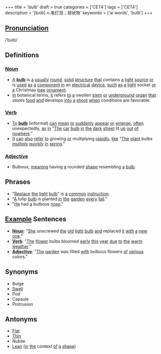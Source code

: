 +++
title = 'bulb'
draft = true
categories = ['CET4']
tags = ['CET4']
description = '[bʌlb] n.电灯泡；球状物'
keywords = ['ai words', 'bulb']
+++

## [Pronunciation](/en/post/pronunciation/)
/ˈbʌlb/

## Definitions
### [Noun](/en/post/noun/)
- [A](/en/post/a/) **[bulb](/en/post/bulb/)** is [a](/en/post/a/) [usually](/en/post/usually/) [round](/en/post/round/), [solid](/en/post/solid/) [structure](/en/post/structure/) [that](/en/post/that/) contains [a](/en/post/a/) [light](/en/post/light/) [source](/en/post/source/) [or](/en/post/or/) is [used](/en/post/used/) [as](/en/post/as/) [a](/en/post/a/) [component](/en/post/component/) [in](/en/post/in/) an [electrical](/en/post/electrical/) [device](/en/post/device/), [such](/en/post/such/) [as](/en/post/as/) [a](/en/post/a/) [light](/en/post/light/) socket [or](/en/post/or/) [a](/en/post/a/) Christmas [tree](/en/post/tree/) [ornament](/en/post/ornament/).
- [In](/en/post/in/) botanical terms, [it](/en/post/it/) refers [to](/en/post/to/) [a](/en/post/a/) swollen [stem](/en/post/stem/) [or](/en/post/or/) [underground](/en/post/underground/) [organ](/en/post/organ/) [that](/en/post/that/) stores [food](/en/post/food/) [and](/en/post/and/) develops [into](/en/post/into/) [a](/en/post/a/) [shoot](/en/post/shoot/) [when](/en/post/when/) conditions are favorable.

### [Verb](/en/post/verb/)
- [To](/en/post/to/) **[bulb](/en/post/bulb/)** (informal) [can](/en/post/can/) [mean](/en/post/mean/) [to](/en/post/to/) [suddenly](/en/post/suddenly/) [appear](/en/post/appear/) [or](/en/post/or/) [emerge](/en/post/emerge/), [often](/en/post/often/) unexpectedly, [as](/en/post/as/) [in](/en/post/in/) "[The](/en/post/the/) [car](/en/post/car/) [bulb](/en/post/bulb/) [in](/en/post/in/) [the](/en/post/the/) [dark](/en/post/dark/) [street](/en/post/street/) lit [up](/en/post/up/) [out](/en/post/out/) [of](/en/post/of/) [nowhere](/en/post/nowhere/)."
- [It](/en/post/it/) [can](/en/post/can/) [also](/en/post/also/) [refer](/en/post/refer/) [to](/en/post/to/) growing [or](/en/post/or/) multiplying [rapidly](/en/post/rapidly/), [like](/en/post/like/) "[The](/en/post/the/) [plant](/en/post/plant/) bulbs [multiply](/en/post/multiply/) [quickly](/en/post/quickly/) [in](/en/post/in/) [spring](/en/post/spring/)."

### [Adjective](/en/post/adjective/)
- Bulbous, [meaning](/en/post/meaning/) having [a](/en/post/a/) rounded [shape](/en/post/shape/) resembling [a](/en/post/a/) [bulb](/en/post/bulb/).

## Phrases
- "[Replace](/en/post/replace/) [the](/en/post/the/) [light](/en/post/light/) [bulb](/en/post/bulb/)" is [a](/en/post/a/) [common](/en/post/common/) [instruction](/en/post/instruction/).
- "[A](/en/post/a/) tulip [bulb](/en/post/bulb/) is planted [in](/en/post/in/) [the](/en/post/the/) [garden](/en/post/garden/) [every](/en/post/every/) [fall](/en/post/fall/)."
- "[He](/en/post/he/) had [a](/en/post/a/) bulbous [nose](/en/post/nose/)."

## [Example](/en/post/example/) Sentences
- **[Noun](/en/post/noun/)**: "[She](/en/post/she/) unscrewed [the](/en/post/the/) [old](/en/post/old/) [light](/en/post/light/) [bulb](/en/post/bulb/) [and](/en/post/and/) replaced [it](/en/post/it/) [with](/en/post/with/) [a](/en/post/a/) [new](/en/post/new/) [one](/en/post/one/)."
- **[Verb](/en/post/verb/)**: "[The](/en/post/the/) [flower](/en/post/flower/) bulbs bloomed [early](/en/post/early/) [this](/en/post/this/) [year](/en/post/year/) [due](/en/post/due/) [to](/en/post/to/) [the](/en/post/the/) [warm](/en/post/warm/) [weather](/en/post/weather/)."
- **[Adjective](/en/post/adjective/)**: "[The](/en/post/the/) [garden](/en/post/garden/) was filled [with](/en/post/with/) bulbous flowers [of](/en/post/of/) [various](/en/post/various/) colors."

## Synonyms
- Bulge
- [Swell](/en/post/swell/)
- Pod
- Capsule
- Protrusion

## Antonyms
- [Flat](/en/post/flat/)
- [Thin](/en/post/thin/)
- Nubile
- [Lean](/en/post/lean/) ([in](/en/post/in/) [the](/en/post/the/) context [of](/en/post/of/) [a](/en/post/a/) [shape](/en/post/shape/))
